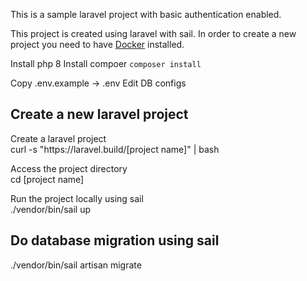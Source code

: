 <p>This is a sample laravel project with basic authentication enabled.</p>

<p>
This project is created using laravel with sail. In order to create a new project you need to have  <a href="https://www.docker.com/">Docker</a> installed.
</p>


Install php 8
Install compoer 
`composer install`

Copy .env.example -> .env
Edit DB configs

## Create a new laravel project
<p>Create a laravel project<br>
    curl -s "https://laravel.build/[project name]" | bash
</p>


<p>Access the project directory<br>
    cd [project name]
</p>

<p>Run the project locally using sail<br>
./vendor/bin/sail up
</p>

## Do database migration using sail
<p>./vendor/bin/sail artisan migrate</p>
